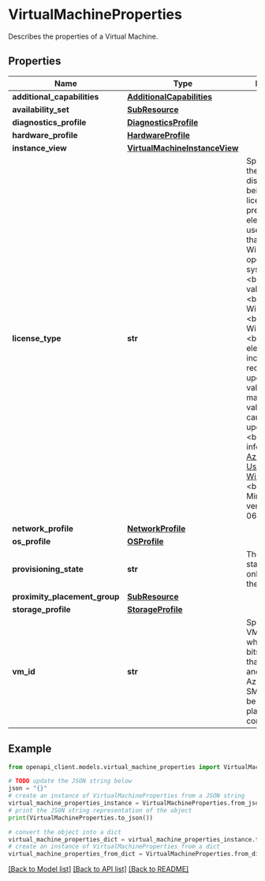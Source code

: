 # VirtualMachineProperties

Describes the properties of a Virtual Machine.

## Properties

Name | Type | Description | Notes
------------ | ------------- | ------------- | -------------
**additional_capabilities** | [**AdditionalCapabilities**](AdditionalCapabilities.md) |  | [optional] 
**availability_set** | [**SubResource**](SubResource.md) |  | [optional] 
**diagnostics_profile** | [**DiagnosticsProfile**](DiagnosticsProfile.md) |  | [optional] 
**hardware_profile** | [**HardwareProfile**](HardwareProfile.md) |  | [optional] 
**instance_view** | [**VirtualMachineInstanceView**](VirtualMachineInstanceView.md) |  | [optional] 
**license_type** | **str** | Specifies that the image or disk that is being used was licensed on-premises. This element is only used for images that contain the Windows Server operating system. &lt;br&gt;&lt;br&gt; Possible values are: &lt;br&gt;&lt;br&gt; Windows_Client &lt;br&gt;&lt;br&gt; Windows_Server &lt;br&gt;&lt;br&gt; If this element is included in a request for an update, the value must match the initial value. This value cannot be updated. &lt;br&gt;&lt;br&gt; For more information, see [Azure Hybrid Use Benefit for Windows Server](https://docs.microsoft.com/azure/virtual-machines/virtual-machines-windows-hybrid-use-benefit-licensing?toc&#x3D;%2fazure%2fvirtual-machines%2fwindows%2ftoc.json) &lt;br&gt;&lt;br&gt; Minimum api-version: 2015-06-15 | [optional] 
**network_profile** | [**NetworkProfile**](NetworkProfile.md) |  | [optional] 
**os_profile** | [**OSProfile**](OSProfile.md) |  | [optional] 
**provisioning_state** | **str** | The provisioning state, which only appears in the response. | [optional] [readonly] 
**proximity_placement_group** | [**SubResource**](SubResource.md) |  | [optional] 
**storage_profile** | [**StorageProfile**](StorageProfile.md) |  | [optional] 
**vm_id** | **str** | Specifies the VM unique ID which is a 128-bits identifier that is encoded and stored in all Azure IaaS VMs SMBIOS and can be read using platform BIOS commands. | [optional] [readonly] 

## Example

```python
from openapi_client.models.virtual_machine_properties import VirtualMachineProperties

# TODO update the JSON string below
json = "{}"
# create an instance of VirtualMachineProperties from a JSON string
virtual_machine_properties_instance = VirtualMachineProperties.from_json(json)
# print the JSON string representation of the object
print(VirtualMachineProperties.to_json())

# convert the object into a dict
virtual_machine_properties_dict = virtual_machine_properties_instance.to_dict()
# create an instance of VirtualMachineProperties from a dict
virtual_machine_properties_from_dict = VirtualMachineProperties.from_dict(virtual_machine_properties_dict)
```
[[Back to Model list]](../README.md#documentation-for-models) [[Back to API list]](../README.md#documentation-for-api-endpoints) [[Back to README]](../README.md)


